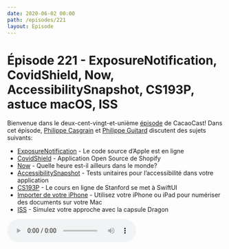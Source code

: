 ```yaml
---
date: 2020-06-02 00:00
path: /episodes/221
layout: Episode
---
```

# Épisode 221 - ExposureNotification, CovidShield, Now, AccessibilitySnapshot, CS193P, astuce macOS, ISS
<p>Bienvenue dans le deux-cent-vingt-et-uni&egrave;me&nbsp;<a href="https://cacaocast.com/media/cacaocast_221.mp3" title="CacaoCast Episode 221">épisode</a> de CacaoCast! Dans cet épisode, <a href="http://www.twitter.com/philippec" title="Philippe Casgrain sur Twitter">Philippe Casgrain</a> et <a href="http://www.twitter.com/cacaocast" title="Philippe Guitard sur Twitter">Philippe Guitard</a> discutent des sujets suivants:</p>
<ul>
<li><a href="https://developer.apple.com/documentation/exposurenotification/building_an_app_to_notify_users_of_covid-19_exposure" title="ExposureNotification">ExposureNotification</a> - Le code source d’Apple est en ligne</li>
<li><a href="https://www.covidshield.app" title="CovidShield">CovidShield</a> - Application Open Source de Shopify</li>
<li><a href="https://github.com/erica/now" title="Now">Now</a> - Quelle heure est-il ailleurs dans le monde?</li>
<li><a href="https://cashapp.github.io/2020-05-20/making-ios-accessibility-testing-easy" title="AccessibilitySnapshot">AccessibilitySnapshot</a> - Tests unitaires pour l’accessibilité dans votre application</li>
<li><a href="https://cs193p.sites.stanford.edu" title="CS193P">CS193P</a> - Le cours en ligne de Stanford se met à SwiftUI</li>
<li><a href="https://twitter.com/davemark/status/1260907435893706755" title="Importer de votre iPhone">Importer de votre iPhone</a> - Utilisez votre iPhone ou iPad pour numériser des documents sur votre Mac</li>
<li><a href="https://iss-sim.spacex.com" title="ISS">ISS</a> - Simulez votre approche avec la capsule Dragon</li>
</ul>
<p><audio controls><source src="https://cacaocast.com/media/cacaocast_221.mp3" type="audio/mpeg"><source src="https://cacaocast.com/media/cacaocast_221.mp3" type="audio/mp4">Votre navigateur ne supporte pas l'élément audio / Your browser does not support the audio element.</audio></p>
